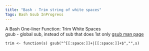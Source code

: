 ```yaml
---
title: "Bash - Trim string of white spaces"
Tags: Bash Gsub InProgress
---
```



A Bash One-liner Function: Trim White Spaces   
gsub - global sub, instead of sub that does 1st only
[gsub man page]()


```
trim <- function(s) gsub("^[[:space:]]+|[[:space:]]+$","",s)
```
